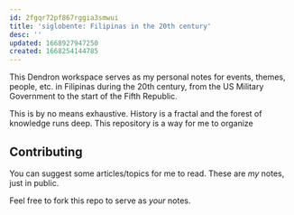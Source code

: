```yaml
---
id: 2fgqr72pf867rggia3smwui
title: 'siglobente: Filipinas in the 20th century'
desc: ''
updated: 1668927947250
created: 1668254144785
---
```


This Dendron workspace serves as my personal notes
for events, themes, people, etc. in Filipinas during the 20th century,
from the US Military Government to the start of the Fifth Republic.

This is by no means exhaustive.
History is a fractal and the forest of knowledge runs deep.
This repository is a way for me to organize

## Contributing

You can suggest some articles/topics for me to read.
These are *my* notes, just in public.

Feel free to fork this repo to serve as *your* notes.
